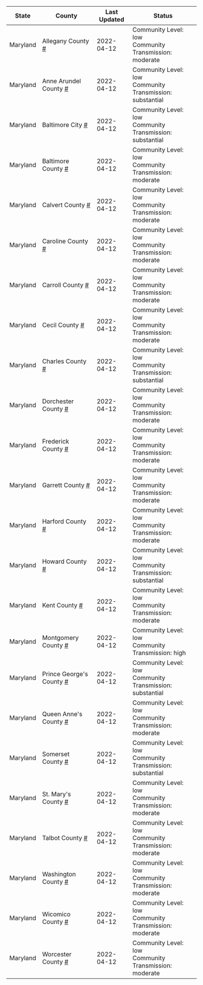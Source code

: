 State | County | Last Updated | Status
--- | --- | --- | --- 
Maryland | Allegany County <a href="#allegany_county">#</a> | 2022-04-12 | <a name="allegany_county"></a>Community Level: low<br/>Community Transmission: moderate
Maryland | Anne Arundel County <a href="#anne_arundel_county">#</a> | 2022-04-12 | <a name="anne_arundel_county"></a>Community Level: low<br/>Community Transmission: substantial
Maryland | Baltimore City <a href="#baltimore_city">#</a> | 2022-04-12 | <a name="baltimore_city"></a>Community Level: low<br/>Community Transmission: substantial
Maryland | Baltimore County <a href="#baltimore_county">#</a> | 2022-04-12 | <a name="baltimore_county"></a>Community Level: low<br/>Community Transmission: moderate
Maryland | Calvert County <a href="#calvert_county">#</a> | 2022-04-12 | <a name="calvert_county"></a>Community Level: low<br/>Community Transmission: moderate
Maryland | Caroline County <a href="#caroline_county">#</a> | 2022-04-12 | <a name="caroline_county"></a>Community Level: low<br/>Community Transmission: moderate
Maryland | Carroll County <a href="#carroll_county">#</a> | 2022-04-12 | <a name="carroll_county"></a>Community Level: low<br/>Community Transmission: moderate
Maryland | Cecil County <a href="#cecil_county">#</a> | 2022-04-12 | <a name="cecil_county"></a>Community Level: low<br/>Community Transmission: moderate
Maryland | Charles County <a href="#charles_county">#</a> | 2022-04-12 | <a name="charles_county"></a>Community Level: low<br/>Community Transmission: substantial
Maryland | Dorchester County <a href="#dorchester_county">#</a> | 2022-04-12 | <a name="dorchester_county"></a>Community Level: low<br/>Community Transmission: moderate
Maryland | Frederick County <a href="#frederick_county">#</a> | 2022-04-12 | <a name="frederick_county"></a>Community Level: low<br/>Community Transmission: moderate
Maryland | Garrett County <a href="#garrett_county">#</a> | 2022-04-12 | <a name="garrett_county"></a>Community Level: low<br/>Community Transmission: moderate
Maryland | Harford County <a href="#harford_county">#</a> | 2022-04-12 | <a name="harford_county"></a>Community Level: low<br/>Community Transmission: moderate
Maryland | Howard County <a href="#howard_county">#</a> | 2022-04-12 | <a name="howard_county"></a>Community Level: low<br/>Community Transmission: substantial
Maryland | Kent County <a href="#kent_county">#</a> | 2022-04-12 | <a name="kent_county"></a>Community Level: low<br/>Community Transmission: moderate
Maryland | Montgomery County <a href="#montgomery_county">#</a> | 2022-04-12 | <a name="montgomery_county"></a>Community Level: low<br/>Community Transmission: high
Maryland | Prince George's County <a href="#prince_george's_county">#</a> | 2022-04-12 | <a name="prince_george's_county"></a>Community Level: low<br/>Community Transmission: substantial
Maryland | Queen Anne's County <a href="#queen_anne's_county">#</a> | 2022-04-12 | <a name="queen_anne's_county"></a>Community Level: low<br/>Community Transmission: moderate
Maryland | Somerset County <a href="#somerset_county">#</a> | 2022-04-12 | <a name="somerset_county"></a>Community Level: low<br/>Community Transmission: substantial
Maryland | St. Mary's County <a href="#st._mary's_county">#</a> | 2022-04-12 | <a name="st._mary's_county"></a>Community Level: low<br/>Community Transmission: moderate
Maryland | Talbot County <a href="#talbot_county">#</a> | 2022-04-12 | <a name="talbot_county"></a>Community Level: low<br/>Community Transmission: moderate
Maryland | Washington County <a href="#washington_county">#</a> | 2022-04-12 | <a name="washington_county"></a>Community Level: low<br/>Community Transmission: moderate
Maryland | Wicomico County <a href="#wicomico_county">#</a> | 2022-04-12 | <a name="wicomico_county"></a>Community Level: low<br/>Community Transmission: moderate
Maryland | Worcester County <a href="#worcester_county">#</a> | 2022-04-12 | <a name="worcester_county"></a>Community Level: low<br/>Community Transmission: moderate
